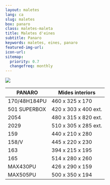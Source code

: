 ```yaml
---
layout: maletes
lang: ca
slug: maletes
box: panaro
class: maletes-maleta
title: Maletes d'eines
subtitle: Panaro
keywords: maletes, eines, panaro
featured-img-url:
icon-url: 
sitemap:
  priority: 0.7
  changefreq: monthly
---
```


<p class="text-center"><img src="{{ site.base_url }}/assets/img/01-thumbnail-box-fort-maletes-d-eines-plastica-panaro-170-48-h-184-pu-d.jpg"></p>

PANARO|Mides interiors
--- | ---
170/48H184PU|460 x 325 x 170
501 SUPERBOX|420 x 303 x 400 ext.
2054|480 x 315 x 820 ext.
2029|510 x 305 x 285 ext.
159|440 x 210 x 280
158/V|445 x 220 x 230
163|394 x 215 x 195
165|514 x 280 x 260						
MAX430PU|426 x 290 x 159	
MAX505PU|500 x 350 x 194